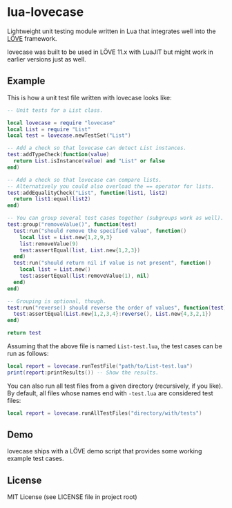 # lua-lovecase
Lightweight unit testing module written in Lua that integrates well into the [LÖVE](https://love2d.org/) framework.

lovecase was built to be used in LÖVE 11.x with LuaJIT but might work in earlier versions just as well.

## Example

This is how a unit test file written with lovecase looks like:

```lua
-- Unit tests for a List class.

local lovecase = require "lovecase"
local List = require "List"
local test = lovecase.newTestSet("List")

-- Add a check so that lovecase can detect List instances.
test:addTypeCheck(function(value)
  return List.isInstance(value) and "List" or false
end)

-- Add a check so that lovecase can compare lists.
-- Alternatively you could also overload the == operator for lists.
test:addEqualityCheck("List", function(list1, list2)
  return list1:equal(list2)
end)

-- You can group several test cases together (subgroups work as well).
test:group("removeValue()", function(test)
  test:run("should remove the specified value", function()
    local list = List.new{1,2,9,3}
    list:removeValue(9)
    test:assertEqual(list, List.new{1,2,3})
  end)
  test:run("should return nil if value is not present", function()
    local list = List.new()
    test:assertEqual(list:removeValue(1), nil)
  end)
end)

-- Grouping is optional, though.
test:run("reverse() should reverse the order of values", function(test)
  test:assertEqual(List.new{1,2,3,4}:reverse(), List.new{4,3,2,1})
end)

return test
```

Assuming that the above file is named `List-test.lua`, the test cases can be run as follows:

```lua
local report = lovecase.runTestFile("path/to/List-test.lua")
print(report:printResults()) -- Show the results.
```

You can also run all test files from a given directory (recursively, if you like). By default, all files whose names end with `-test.lua` are considered test files:

```lua
local report = lovecase.runAllTestFiles("directory/with/tests")
```

## Demo

lovecase ships with a LÖVE demo script that provides some working example test cases.

## License

MIT License (see LICENSE file in project root)
